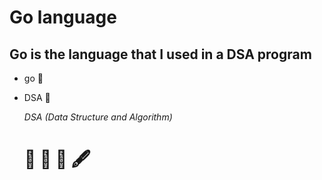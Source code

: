 # Go language
## Go is the language that I used in a DSA program
* go :compass:
* DSA :compass:
  
  *DSA (Data Structure and Algorithm)*
  # :book: :pencil: :notebook: 🖋️
  
  
  
